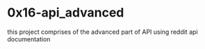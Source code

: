 # 0x16-api_advanced
this project comprises of the advanced part of API using reddit api documentation
